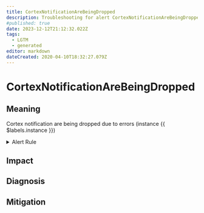 ```yaml
---
title: CortexNotificationAreBeingDropped
description: Troubleshooting for alert CortexNotificationAreBeingDropped
#published: true
date: 2023-12-12T21:12:32.022Z
tags: 
  - LGTM
  - generated
editor: markdown
dateCreated: 2020-04-10T18:32:27.079Z
---
```


# CortexNotificationAreBeingDropped

## Meaning
[//]: # "Short paragraph that explains what the alert means"
Cortex notification are being dropped due to errors (instance {{ $labels.instance }})

<details>
  <summary>Alert Rule</summary>

{{% rule "cortex/coretex-internal.yml" "CortexNotificationAreBeingDropped" %}}

{{% comment %}}

```yaml
alert: CortexNotificationAreBeingDropped
expr: rate(cortex_prometheus_notifications_dropped_total[5m]) > 0
for: 0m
labels:
    severity: critical
annotations:
    summary: Cortex notification are being dropped (instance {{ $labels.instance }})
    description: |-
        Cortex notification are being dropped due to errors (instance {{ $labels.instance }})
          VALUE = {{ $value }}
          LABELS = {{ $labels }}
    runbook: https://github.com/srerun/prometheus-alerts/blob/main/content/runbooks/coretex-internal/CortexNotificationAreBeingDropped.md

```

{{% /comment %}}

</details>


## Impact
[//]: # "What could / will happen if the alert is not addressed"



## Diagnosis
[//]: # "Steps to take to identify the cause of the problem"



## Mitigation
[//]: # "The steps necessary to resolve the alert"
